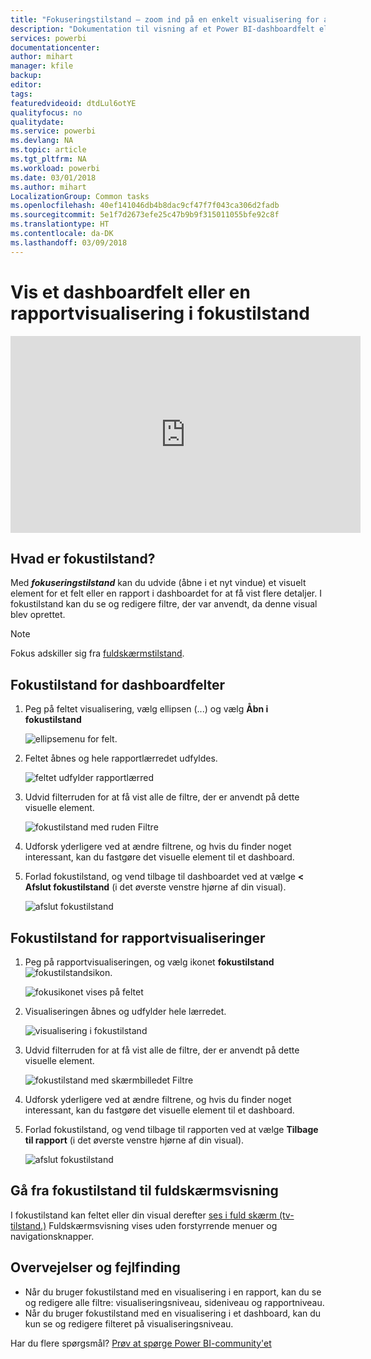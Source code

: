 ```yaml
---
title: "Fokuseringstilstand – zoom ind på en enkelt visualisering for at se flere detaljer."
description: "Dokumentation til visning af et Power BI-dashboardfelt eller -rapportvisualiseringer i fokustilstand, også kaldet pop ud."
services: powerbi
documentationcenter: 
author: mihart
manager: kfile
backup: 
editor: 
tags: 
featuredvideoid: dtdLul6otYE
qualityfocus: no
qualitydate: 
ms.service: powerbi
ms.devlang: NA
ms.topic: article
ms.tgt_pltfrm: NA
ms.workload: powerbi
ms.date: 03/01/2018
ms.author: mihart
LocalizationGroup: Common tasks
ms.openlocfilehash: 40ef141046db4b8dac9cf47f7f043ca306d2fadb
ms.sourcegitcommit: 5e1f7d2673efe25c47b9b9f315011055bfe92c8f
ms.translationtype: HT
ms.contentlocale: da-DK
ms.lasthandoff: 03/09/2018
---
```

# <a name="display-a-dashboard-tile-or-report-visual-in-focus-mode"></a>Vis et dashboardfelt eller en rapportvisualisering i fokustilstand
<iframe width="560" height="315" src="https://www.youtube.com/embed/dtdLul6otYE" frameborder="0" allowfullscreen></iframe>


## <a name="what-is-focus-mode"></a>Hvad er fokustilstand?
Med ***fokuseringstilstand*** kan du udvide (åbne i et nyt vindue) et visuelt element for et felt eller en rapport i dashboardet for at få vist flere detaljer.  I fokustilstand kan du se og redigere filtre, der var anvendt, da denne visual blev oprettet.  

> [!NOTE]
> Fokus adskiller sig fra [fuldskærmstilstand](service-fullscreen-mode.md).
> 
## <a name="focus-mode-for-dashboard-tiles"></a>Fokustilstand for dashboardfelter
1. Peg på feltet visualisering, vælg ellipsen (...) og vælg **Åbn i fokustilstand** 

    ![ellipsemenu for felt](media/service-focus-mode/power-bi-dashboard-focus-mode.png).
   
2. Feltet åbnes og hele rapportlærredet udfyldes. 

   ![feltet udfylder rapportlærred](media/service-focus-mode/power-bi-tile-focus.png)

3. Udvid filterruden for at få vist alle de filtre, der er anvendt på dette visuelle element.
   
   ![fokustilstand med ruden Filtre](media/service-focus-mode/power-bi-focus-filters.png)

4. Udforsk yderligere ved at ændre filtrene, og hvis du finder noget interessant, kan du fastgøre det visuelle element til et dashboard.

5. Forlad fokustilstand, og vend tilbage til dashboardet ved at vælge **< Afslut fokustilstand** (i det øverste venstre hjørne af din visual).
   
    ![afslut fokustilstand](media/service-focus-mode/power-bi-tile-exit-focus.png)    


## <a name="focus-mode-for-report-visualizations"></a>Fokustilstand for rapportvisualiseringer

1. Peg på rapportvisualiseringen, og vælg ikonet **fokustilstand** ![fokustilstandsikon](media/service-focus-mode/pbi_popout.jpg).  
   
   ![fokusikonet vises på feltet](media/service-focus-mode/power-bi-hover-focus.png)
2. Visualiseringen åbnes og udfylder hele lærredet. 

   
   ![visualisering i fokustilstand](media/service-focus-mode/power-bi-display-focus-newer2.png)
3. Udvid filterruden for at få vist alle de filtre, der er anvendt på dette visuelle element.
   
   ![fokustilstand med skærmbilledet Filtre](media/service-focus-mode/power-bi-display-focus-filters.png)
4. Udforsk yderligere ved at ændre filtrene, og hvis du finder noget interessant, kan du fastgøre det visuelle element til et dashboard.   
5. Forlad fokustilstand, og vend tilbage til rapporten ved at vælge **Tilbage til rapport** (i det øverste venstre hjørne af din visual). 
   
    ![afslut fokustilstand](media/service-focus-mode/power-bi-exit-focus-report.png)  

## <a name="go-from-focus-mode-to-full-screen-mode"></a>Gå fra fokustilstand til fuldskærmsvisning
I fokustilstand kan feltet eller din visual derefter [ses i fuld skærm (tv-tilstand.)](service-fullscreen-mode.md) Fuldskærmsvisning vises uden forstyrrende menuer og navigationsknapper.

## <a name="considerations-and-troubleshooting"></a>Overvejelser og fejlfinding
* Når du bruger fokustilstand med en visualisering i en rapport, kan du se og redigere alle filtre: visualiseringsniveau, sideniveau og rapportniveau.    
* Når du bruger fokustilstand med en visualisering i et dashboard, kan du kun se og redigere filteret på visualiseringsniveau.

Har du flere spørgsmål? [Prøv at spørge Power BI-community'et](http://community.powerbi.com/)

